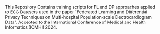 This Repository Contains training scripts for FL and DP approaches applied to ECG Datasets used in the paper "Federated Learning and Differential Privacy Techniques on Multi-hospital Population-scale Electrocardiogram Data". Accepted to the International Conference of Medical and Health Informatics (ICMHI) 2024. 
